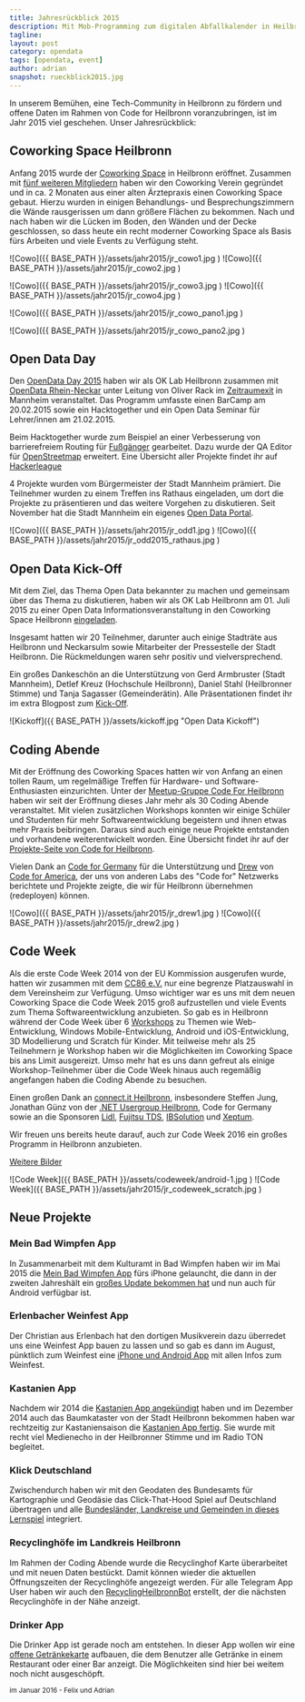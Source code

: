 ```yaml
---
title: Jahresrückblick 2015 
description: Mit Mob-Programming zum digitalen Abfallkalender in Heilbronn
tagline:
layout: post
category: opendata
tags: [opendata, event]
author: adrian
snapshot: rueckblick2015.jpg
---
```


In unserem Bemühen, eine Tech-Community in Heilbronn zu fördern und offene Daten im Rahmen von Code 
for Heilbronn voranzubringen, ist im Jahr 2015 viel geschehen. Unser Jahresrückblick:

## Coworking Space Heilbronn

Anfang 2015 wurde der [Coworking Space](http://coworking-heilbronn.org/) in Heilbronn eröffnet. 
Zusammen mit [fünf weiteren Mitgliedern](http://coworking-heilbronn.org/team/) haben wir den Coworking 
Verein gegründet und in ca. 2 Monaten aus einer alten Ärztepraxis einen Coworking Space gebaut. Hierzu 
wurden in einigen Behandlungs- und Besprechungszimmern die Wände rausgerissen um dann größere Flächen 
zu bekommen. Nach und nach haben wir die Lücken im Boden, den Wänden und der Decke geschlossen, so 
dass heute ein recht moderner Coworking Space als Basis fürs Arbeiten und viele Events zu Verfügung steht.


![Cowo]({{ BASE_PATH }}/assets/jahr2015/jr_cowo1.jpg )
![Cowo]({{ BASE_PATH }}/assets/jahr2015/jr_cowo2.jpg )


![Cowo]({{ BASE_PATH }}/assets/jahr2015/jr_cowo3.jpg )
![Cowo]({{ BASE_PATH }}/assets/jahr2015/jr_cowo4.jpg )

![Cowo]({{ BASE_PATH }}/assets/jahr2015/jr_cowo_pano1.jpg )

![Cowo]({{ BASE_PATH }}/assets/jahr2015/jr_cowo_pano2.jpg )


## Open Data Day

Den [OpenData Day 2015](http://oddrnh15.eu/) haben wir als OK Lab Heilbronn zusammen mit 
[OpenData Rhein-Neckar](http://opendata-rheinneckar.de/) unter Leitung von Oliver Rack im [Zeitraumexit](http://www.zeitraumexit.de/) 
in Mannheim veranstaltet. Das Programm umfasste einen BarCamp am 20.02.2015 sowie ein Hacktogether und ein 
Open Data Seminar für Lehrer/innen am 21.02.2015.

Beim Hacktogether wurde zum Beispiel an einer Verbesserung von barrierefreiem Routing 
für [Fußgänger](https://www.hackerleague.org/hackathons/open-data-day-2015-mannheim/hacks/crowdcrafting-zur-verbesserung-der-routenplanung-fur-fussganger)
 gearbeitet. Dazu wurde der QA Editor für [OpenStreetmap](http://codefor.de/projekte/2015-02-21-hn-osm-editor.html) 
 erweitert. Eine Übersicht aller Projekte findet ihr auf [Hackerleague](https://www.hackerleague.org/hackathons/open-data-day-2015-mannheim/hacks) 

4 Projekte wurden vom Bürgermeister der Stadt Mannheim prämiert. Die Teilnehmer wurden zu einem Treffen ins Rathaus 
eingeladen, um dort die Projekte zu präsentieren und das weitere Vorgehen zu diskutieren. Seit November 
hat die Stadt Mannheim ein eigenes [Open Data Portal](https://www.mannheim.de/stadt-gestalten/open-data).

![Cowo]({{ BASE_PATH }}/assets/jahr2015/jr_odd1.jpg )
![Cowo]({{ BASE_PATH }}/assets/jahr2015/jr_odd2015_rathaus.jpg )

## Open Data Kick-Off

Mit dem Ziel, das Thema Open Data bekannter zu machen und gemeinsam über das Thema zu diskutieren, 
haben wir als OK Lab Heilbronn am 01. Juli 2015 zu einer Open Data Informationsveranstaltung in den 
Coworking Space Heilbronn [eingeladen](http://coworking-heilbronn.org/events/open-data-kickoff/).

Insgesamt hatten wir 20 Teilnehmer, darunter auch einige Stadträte aus Heilbronn und Neckarsulm sowie 
Mitarbeiter der Pressestelle der Stadt Heilbronn. Die Rückmeldungen waren sehr positiv und vielversprechend.

Ein großes Dankeschön an die Unterstützung von Gerd Armbruster (Stadt Mannheim), 
Detlef Kreuz (Hochschule Heilbronn), Daniel Stahl (Heilbronner Stimme) und Tanja Sagasser (Gemeinderätin). 
Alle Präsentationen findet ihr im extra Blogpost zum [Kick-Off](http://blog.opendatalab.de/opendata/2015/06/23/open-data-kickoff/).
 
![Kickoff]({{ BASE_PATH }}/assets/kickoff.jpg "Open Data Kickoff")

## Coding Abende

Mit der Eröffnung des Coworking Spaces hatten wir von Anfang an einen tollen Raum, um regelmäßige Treffen 
für Hardware- und Software-Enthusiasten einzurichten. Unter der [Meetup-Gruppe Code For Heilbronn]( http://www.meetup.com/codeforhn/) 
haben wir seit der Eröffnung dieses Jahr mehr als 30 Coding Abende veranstaltet.
Mit vielen zusätzlichen Workshops konnten wir einige Schüler und Studenten für mehr Softwareentwicklung 
begeistern und ihnen etwas mehr Praxis beibringen. Daraus sind auch einige neue Projekte entstanden und vorhandene weiterentwickelt worden. Eine Übersicht findet ihr auf der [Projekte-Seite von Code for Heilbronn](http://codefor.de/heilbronn#projects).


Vielen Dank an [Code for Germany](http://codefor.de/) für die Unterstützung und [Drew](http://www.codeforamerica.org/people/drew-wilson/) 
von [Code for America](http://www.codeforamerica.org/), der uns von anderen Labs des "Code for" Netzwerks 
berichtete und Projekte zeigte, die wir für Heilbronn übernehmen (redeployen) können. 

![Cowo]({{ BASE_PATH }}/assets/jahr2015/jr_drew1.jpg )
![Cowo]({{ BASE_PATH }}/assets/jahr2015/jr_drew2.jpg )

## Code Week

Als die erste Code Week 2014 von der EU Kommission ausgerufen wurde, hatten wir zusammen mit 
dem [CC86 e.V.](http://www.cc86.org/) nur eine begrenze Platzauswahl in dem Vereinsheim zur Verfügung. 
Umso wichtiger war es uns mit dem neuen Coworking Space die Code Week 2015 groß aufzustellen und viele 
Events zum Thema Softwareentwicklung anzubieten. So gab es in Heilbronn während der Code Week 
über 6 [Workshops](http://coworking-heilbronn.org/code-week/) zu Themen wie Web-Entwicklung, 
Windows Mobile-Entwicklung, Android und iOS-Entwicklung, 3D Modellierung und Scratch für Kinder. 
Mit teilweise mehr als 25 Teilnehmern je Workshop haben wir die Möglichkeiten im Coworking Space bis 
ans Limit ausgereizt. Umso mehr hat es uns dann gefreut als einige Workshop-Teilnehmer über die 
Code Week hinaus auch regemäßig angefangen haben die Coding Abende zu besuchen.

Einen großen Dank an [connect.it Heilbronn](http://connect-it.hn/), insbesondere Steffen Jung, 
Jonathan Günz von der [.NET Usergroup Heilbronn](http://hn-dotnet.de/), Code for Germany sowie an die 
Sponsoren [Lidl](http://www.it-bei-lidl.com/), [Fujitsu TDS](http://tds.fujitsu.com/), 
[IBSolution](http://ibsolution.de/) und [Xeptum](http://www.xeptum.com/). 

Wir freuen uns bereits heute darauf, auch zur Code Week 2016 ein großes Programm in Heilbronn anzubieten.

[Weitere Bilder](http://blog.opendatalab.de/opendata/2016/01/18/code-week-2015/)

![Code Week]({{ BASE_PATH }}/assets/codeweek/android-1.jpg )
![Code Week]({{ BASE_PATH }}/assets/jahr2015/jr_codeweek_scratch.jpg )

## Neue Projekte

### Mein Bad Wimpfen App
In Zusammenarbeit mit dem Kulturamt in Bad Wimpfen haben wir im Mai 2015 die 
[Mein Bad Wimpfen App](http://blog.opendatalab.de/opendata/2015/04/29/bad-wimpfen-app/) fürs iPhone gelauncht, 
die dann in der zweiten Jahreshält ein [großes Update bekommen hat](http://grundid.de/2015/11/23/mein-bad-wimpfen-app-update/) 
und nun auch für Android verfügbar ist.

### Erlenbacher Weinfest App
Der Christian aus Erlenbach hat den dortigen Musikverein dazu überredet uns eine Weinfest App bauen zu 
lassen und so gab es dann im August, pünktlich zum Weinfest eine [iPhone und Android App](http://blog.opendatalab.de/apps/2015/07/23/erlenbacher-weinfest-app-und-updates/) 
mit allen Infos zum Weinfest. 

### Kastanien App
Nachdem wir 2014 die [Kastanien App angekündigt](http://blog.opendatalab.de/opendata/2014/11/19/kastanien-app-mit-baumkataster/) 
haben und im Dezember 2014 auch das Baumkataster von der Stadt Heilbronn bekommen haben war rechtzeitig 
zur Kastaniensaison die [Kastanien App fertig](http://grundid.de/2015/09/04/kastanien-app-heilbronn/). 
Sie wurde mit recht viel Medienecho in der Heilbronner Stimme und im Radio TON begleitet.

### Klick Deutschland
Zwischendurch haben wir mit den Geodaten des Bundesamts für Kartographie und Geodäsie das 
Click-That-Hood Spiel auf Deutschland übertragen und alle [Bundesländer, Landkreise und Gemeinden 
in dieses Lernspiel](http://klickde.opendatalab.de/) integriert. 

### Recyclinghöfe im Landkreis Heilbronn
Im Rahmen der Coding Abende wurde die Recyclinghof Karte überarbeitet und mit neuen Daten bestückt. 
Damit können wieder die aktuellen Öffnungszeiten der Recyclinghöfe angezeigt werden. Für alle 
Telegram App User haben wir auch den [RecyclingHeilbronnBot](https://telegram.me/RecyclingHeilbronnBot) erstellt, 
der die nächsten Recyclinghöfe in der Nähe anzeigt.

### Drinker App
Die Drinker App ist gerade noch am entstehen. In dieser App wollen wir eine 
[offene Getränkekarte](http://grundid.de/2016/01/18/drinker-app-offene-getraenkekarte/) aufbauen, 
die dem Benutzer alle Getränke in einem Restaurant oder einer Bar anzeigt. Die Möglichkeiten 
sind hier bei weitem noch nicht ausgeschöpft. 


<small>im Januar 2016 - Felix und Adrian</small> 
